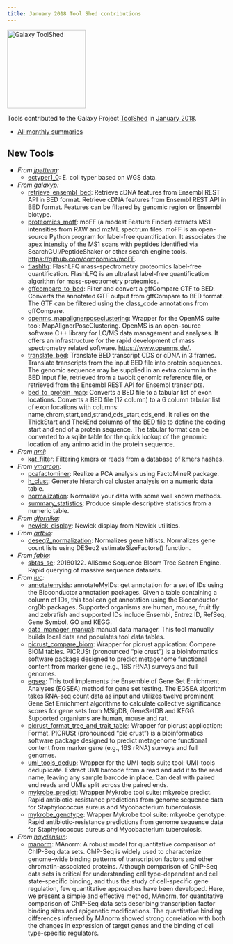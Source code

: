 ```yaml
---
title: January 2018 Tool Shed contributions
---
```


[<img class="float-right" src="/images/galaxy-logos/galaxy-toolshed-300.png" alt="Galaxy ToolShed" width="180">](http://toolshed.g2.bx.psu.edu/)

Tools contributed to the Galaxy Project [ToolShed](http://toolshed.g2.bx.psu.edu/) in [January 2018](/galaxy-updates/2018-02/).

* [All monthly summaries](/toolshed/contributions/)

## New Tools

* *From [jpetteng](https://toolshed.g2.bx.psu.edu/view/jpetteng):*
   * [ectyper1_0](https://toolshed.g2.bx.psu.edu/view/jpetteng/ectyper1_0):  E. coli typer based on WGS data.
* *From [galaxyp](https://toolshed.g2.bx.psu.edu/view/galaxyp):*
   * [retrieve_ensembl_bed](https://toolshed.g2.bx.psu.edu/view/galaxyp/retrieve_ensembl_bed):  Retrieve cDNA features from Ensembl REST API in BED format. Retrieve cDNA features from Ensembl REST API in BED format.  Features can be filtered by genomic region or Ensembl biotype.
   * [proteomics_moff](https://toolshed.g2.bx.psu.edu/view/galaxyp/proteomics_moff):  moFF (a modest Feature Finder) extracts MS1 intensities from RAW and mzML spectrum files. moFF is an open-source Python program for label-free quantification. It associates the apex intensity of the MS1 scans with peptides identified via SearchGUI/PeptideShaker or other search engine tools.  https://github.com/compomics/moFF.
   * [flashlfq](https://toolshed.g2.bx.psu.edu/view/galaxyp/flashlfq):  FlashLFQ mass-spectrometry proteomics label-free quantification. FlashLFQ is an ultrafast label-free quantification algorithm for mass-spectrometry proteomics.
   * [gffcompare_to_bed](https://toolshed.g2.bx.psu.edu/view/galaxyp/gffcompare_to_bed):  Filter and convert a gffCompare GTF to BED. Converts the annotated GTF output from gffCompare to BED format.  The GTF can be filtered using the class_code annotations from gffCompare.
   * [openms_mapalignerposeclustering](https://toolshed.g2.bx.psu.edu/view/galaxyp/openms_mapalignerposeclustering):  Wrapper for the OpenMS suite tool: MapAlignerPoseClustering. OpenMS is an open-source software C++ library for LC/MS data management and analyses. It offers an infrastructure for the rapid development of mass spectrometry related software.  https://www.openms.de/.
   * [translate_bed](https://toolshed.g2.bx.psu.edu/view/galaxyp/translate_bed):  Translate BED transcript CDS or cDNA in 3 frames. Translate transcripts from the input BED file into protein sequences.    The genomic sequence may be supplied  in an extra column in the BED input file,  retrieved from a twobit genomic reference file,    or retrieved from the Ensembl REST API for Ensembl transcripts.
   * [bed_to_protein_map](https://toolshed.g2.bx.psu.edu/view/galaxyp/bed_to_protein_map):  Converts a BED file to a tabular list of exon locations. Converts a BED file (12 column) to a 6 column tabular list of exon locations  with columns: name,chrom,start,end,strand,cds_start,cds_end.    It relies on the ThickStart and ThckEnd columns of the BED file to define   the coding start and end of a protein sequence.    The tabular format can be converted to a sqlite table for the quick lookup of  the genomic location of any animo acid in the protein sequence.
* *From [nml](https://toolshed.g2.bx.psu.edu/view/nml):*
   * [kat_filter](https://toolshed.g2.bx.psu.edu/view/nml/kat_filter):  Filtering kmers or reads from a database of kmers hashes.
* *From [vmarcon](https://toolshed.g2.bx.psu.edu/view/vmarcon):*
   * [pcafactominer](https://toolshed.g2.bx.psu.edu/view/vmarcon/pcafactominer):  Realize a PCA analysis using FactoMineR package.
   * [h_clust](https://toolshed.g2.bx.psu.edu/view/vmarcon/h_clust):  Generate hierarchical cluster analysis on a numeric data table.
   * [normalization](https://toolshed.g2.bx.psu.edu/view/vmarcon/normalization):  Normalize your data with some well known methods.
   * [summary_statistics](https://toolshed.g2.bx.psu.edu/view/vmarcon/summary_statistics):  Produce simple descriptive statistics from a numeric table.
* *From [dfornika](https://toolshed.g2.bx.psu.edu/view/dfornika):*
   * [newick_display](https://toolshed.g2.bx.psu.edu/view/dfornika/newick_display):  Newick display from Newick utilities.
* *From [artbio](https://toolshed.g2.bx.psu.edu/view/artbio):*
   * [deseq2_normalization](https://toolshed.g2.bx.psu.edu/view/artbio/deseq2_normalization):  Normalizes gene hitlists. Normalizes gene count lists using DESeq2 estimateSizeFactors() function.
* *From [fabio](https://toolshed.g2.bx.psu.edu/view/fabio):*
   * [sbtas_se](https://toolshed.g2.bx.psu.edu/view/fabio/sbtas_se): 20180122. AllSome Sequence Bloom Tree Search Engine. Rapid querying of massive sequence datasets.
* *From [iuc](https://toolshed.g2.bx.psu.edu/view/iuc):*
   * [annotatemyids](https://toolshed.g2.bx.psu.edu/view/iuc/annotatemyids):  annotateMyIDs: get annotation for a set of IDs using the Bioconductor annotation packages. Given a table containing a column of IDs, this tool can get annotation using the Bioconductor orgDb packages.  Supported organisms are human, mouse, fruit fly and zebrafish and supported IDs include Ensembl,  Entrez ID, RefSeq, Gene Symbol, GO and KEGG.
   * [data_manager_manual](https://toolshed.g2.bx.psu.edu/view/iuc/data_manager_manual):  manual data manager. This tool manually builds local data and populates tool data tables.
   * [picrust_compare_biom](https://toolshed.g2.bx.psu.edu/view/iuc/picrust_compare_biom):  Wrapper for picrust application: Compare BIOM tables. PICRUSt (pronounced “pie crust”) is a bioinformatics software package designed to predict metagenome functional content from marker gene (e.g., 16S rRNA) surveys and full genomes.
   * [egsea](https://toolshed.g2.bx.psu.edu/view/iuc/egsea):  This tool implements the Ensemble of Gene Set Enrichment Analyses (EGSEA) method for gene set testing. The EGSEA algorithm takes RNA-seq count data as input and utilizes twelve prominent Gene Set Enrichment   algorithms to calculate collective significance scores for gene sets from MSigDB, GeneSetDB and KEGG.   Supported organisms are human, mouse and rat.
   * [picrust_format_tree_and_trait_table](https://toolshed.g2.bx.psu.edu/view/iuc/picrust_format_tree_and_trait_table):  Wrapper for picrust application: Format. PICRUSt (pronounced “pie crust”) is a bioinformatics software package designed to predict metagenome functional content from marker gene (e.g., 16S rRNA) surveys and full genomes.
   * [umi_tools_dedup](https://toolshed.g2.bx.psu.edu/view/iuc/umi_tools_dedup):  Wrapper for the UMI-tools suite tool: UMI-tools deduplicate. Extract UMI barcode from a read and add it to the read name, leaving  any sample barcode in place. Can deal with paired end reads and UMIs  split across the paired ends.
   * [mykrobe_predict](https://toolshed.g2.bx.psu.edu/view/iuc/mykrobe_predict):  Wrapper Mykrobe tool suite: mkyrobe predict. Rapid antibiotic-resistance predictions from genome sequence data for Staphylococcus aureus and Mycobacterium tuberculosis.
   * [mykrobe_genotype](https://toolshed.g2.bx.psu.edu/view/iuc/mykrobe_genotype):  Wrapper Mykrobe tool suite: mkyrobe genotype. Rapid antibiotic-resistance predictions from genome sequence data for Staphylococcus aureus and Mycobacterium tuberculosis.
* *From [haydensun](https://toolshed.g2.bx.psu.edu/view/haydensun):*
   * [manorm](https://toolshed.g2.bx.psu.edu/view/haydensun/manorm):  MAnorm: A robust model for quantitative comparison of ChIP-Seq data sets. ChIP-Seq is widely used to characterize genome-wide binding patterns of transcription factors and other chromatin-associated proteins. Although comparison of ChIP-Seq data sets is critical for understanding cell type-dependent and cell state-specific binding, and thus the study of cell-specific gene regulation, few quantitative approaches have been developed.  Here, we present a simple and effective method, MAnorm, for quantitative comparison of ChIP-Seq data sets describing transcription factor binding sites and epigenetic modifications. The quantitative binding differences inferred by MAnorm showed strong correlation with both the changes in expression of target genes and the binding of cell type-specific regulators.
